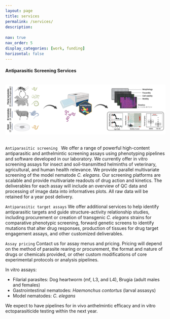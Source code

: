 ```yaml
---
layout: page
title: services
permalink: /services/
description: 

nav: true
nav_order: 5
display_categories: [work, funding]
horizontal: false
---
```


#### Antiparasitic Screening Services

<br>
<div class="row">
    <div class = "col-sm-1">
    </div>
    <div class = "col-sm-10">
        <img class="img-fluid z-depth-1 rounded" src="../assets/img/service/Fee-for-Service.png" alt="fee-for-service">
    </div>
    <div class = "col-sm-1">
    </div>
</div>
<br>

<code>Antiparasitic screening </code> We offer a range of powerful high-content antiparasitic and anthelmintic screening assays using phenotyping pipelines and software developed in our laboratory. We currently offer in vitro screening assays for insect and soil-transmitted helminths of veterinary, agricultural, and human health relevance. We provide parallel multivariate screening of the model nematode *C. elegans*. Our screening platforms are scalable and provide multivariate readouts of drug action and kinetics. The deliverables for each assay will include an overview of QC data and processing of image data into informatives plots. All raw data will be retained for a year post delivery.

<code>Antiparasitic target assays</code> We offer additional services to help identify antiparasitic targets and guide structure-activity relationship studies, including procurement or creation of transgenic *C. elegans* strains for comparative phenotypic screening, forward genetic screens to identify mutations that alter drug responses, production of tissues for drug target engagement assays, and other customized deliverables. 

<code>Assay pricing</code> Contact us for assay menus and pricing. Pricing will depend on the method of parasite rearing or procurement, the format and nature of drugs or chemicals provided, or other custom modifications of core experimental protocols or analysis pipelines.

In vitro assays:
- Filarial parasites: Dog heartworm (mf, L3, and L4), Brugia (adult males and females) 
- Gastrointestinal nematodes: *Haemonchus contortus* (larval assasys)
- Model nematodes: *C. elegans*

We expect to have pipelines for in vivo anthelmintic efficacy and in vitro ectoparasiticide testing within the next year.


